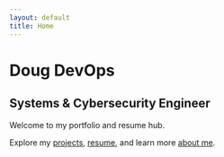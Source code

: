 ```yaml
---
layout: default
title: Home
---
```


<div class="content">
  <h1>Doug DevOps</h1>
  <h2>Systems & Cybersecurity Engineer</h2>
  <p>Welcome to my portfolio and resume hub.</p>
  <p>Explore my <a href="/projects">projects</a>, <a href="/resume">resume</a>, and learn more <a href="/about">about me</a>.</p>
</div>
